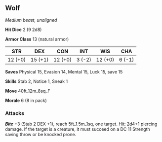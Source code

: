 ## Wolf

*Medium beast, unaligned*

**Hit Dice** 2 (9 2d8)

**Armor Class** 13 (natural armor)

| STR     | DEX     | CON     | INT     | WIS     | CHA     |
|---------|---------|---------|---------|---------|---------|
| 12 (+0) | 15 (+1) | 12 (+0) |  3 (-2) | 12 (+0) |  6 (-1) |

**Saves** Physical 15, Evasion 14, Mental 15, Luck 15, save 15

**Skills** Stab 2, Notice 1, Sneak 1

**Move** 40ft\_12m\_8sq\_F

**Morale** 6 (8 in pack)

### Attacks

***Bite*** +3 (Stab 2 DEX +1), reach 5ft\_1.5m\_1sq, one target. Hit: 2d4+1 piercing damage. If the target is a creature, it must succeed on a DC 11 Strength saving throw or be knocked prone.

